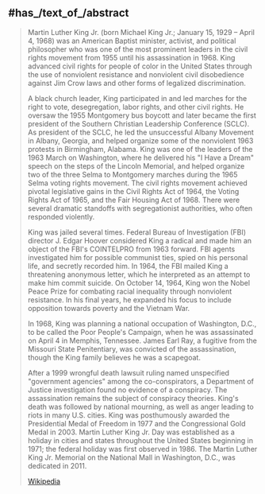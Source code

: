 ﻿---
aliases:
- "Martin Luther King, Jr."
- "Michael King Jr."
has_id_wikidata: Q8027
political_ideology:
- '[[_Standards/WikiData/WD~nonviolence,76611]]'
- "[[_Standards/WikiData/WD~social democracy,121254]]"
- "[[_Standards/WikiData/WD~democratic socialism,189280]]"
- '[[_Standards/WikiData/WD~anti-racism,582965]]'
movement:
- '[[_Standards/WikiData/WD~nonviolence,76611]]'
- "[[_Standards/WikiData/WD~civil rights movement,13406660]]"
- "[[_Standards/WikiData/WD~labor movement in the United States,97304502]]"
occupation:
- '[[_Standards/WikiData/WD~politician,82955]]'
- '[[_Standards/WikiData/WD~pastor,152002]]'
- '[[_Standards/WikiData/WD~preacher,432386]]'
- "[[_Standards/WikiData/WD~civil rights advocate,1021386]]"
- "[[_Standards/WikiData/WD~human rights activist,1476215]]"
- "[[_Standards/WikiData/WD~opinion journalist,6051619]]"
- '[[_Standards/WikiData/WD~pacifist,16003550]]'
- "[[_Standards/WikiData/WD~peace activist,16323111]]"
- '[[_Standards/WikiData/WD~writer,36180]]'
religion_or_worldview: '[[_Standards/WikiData/WD~Baptists,93191]]'
influenced_by:
- "[[_Standards/WikiData/WD~Henry David Thoreau,131149]]"
- "[[_Standards/WikiData/WD~Reinhold Niebuhr,358561]]"
- "[[_Standards/WikiData/WD~Walter Rauschenbusch,1345238]]"
- "[[_Standards/WikiData/WD~Howard Thurman,3141604]]"
- "[[_Standards/WikiData/WD~Mahatma Gandhi,1001]]"
manner_of_death: '[[_Standards/WikiData/WD~homicide,149086]]'
field_of_work:
- "[[_Standards/WikiData/WD~opinion journalism,156035]]"
- "[[_Standards/WikiData/WD~peace movement,708312]]"
- '[[_Standards/WikiData/WD~homiletics,1038158]]'
- "[[_Standards/WikiData/WD~pastoral care,1081988]]"
- "[[_Standards/WikiData/WD~political activity,12142141]]"
- "[[_Standards/WikiData/WD~civil rights,25447176]]"
- "[[_Standards/WikiData/WD~Baptist church,115160305]]"
- '[[_Standards/WikiData/WD~politics,7163]]'
- '[[_Standards/WikiData/WD~racism,8461]]'
- "[[_Standards/WikiData/WD~racial segregation,59816]]"
award_received:
- "[[_Standards/WikiData/WD~Time Person of the Year,207826]]"
- "[[_Standards/WikiData/WD~Congressional Gold Medal,721743]]"
- "[[_Standards/WikiData/WD~Order of the Companions of O. R. Tambo,727815]]"
- "[[_Standards/WikiData/WD~Pacem in Terris Award,973645]]"
- "[[_Standards/WikiData/WD~Spingarn Medal,1994926]]"
- "[[_Standards/WikiData/WD~Jawaharlal Nehru Award for International Understanding,3295156]]"
- "[[_Standards/WikiData/WD~Gandhi Peace Award,3404636]]"
- "[[_Standards/WikiData/WD~Anisfield-Wolf Book Awards,4765305]]"
- "[[_Standards/WikiData/WD~Margaret Sanger Awards,6759868]]"
- "[[_Standards/WikiData/WD~Humanitarian of the Year,33232596]]"
- "[[_Standards/WikiData/WD~Fellow of the American Academy of Arts and Sciences,52382875]]"
- "[[_Standards/WikiData/WD~honorary doctor of the Hofstra University,101242891]]"
- "[[_Standards/WikiData/WD~Presidential Medal of Freedom,17144]]"
spouse: "[[_Standards/WikiData/WD~Coretta Scott King,230969]]"
killed_by: "[[_Standards/WikiData/WD~James Earl Ray,310062]]"
child:
- "[[_Standards/WikiData/WD~Dexter Scott King,362304]]"
- "[[_Standards/WikiData/WD~Yolanda King,458994]]"
- "[[_Standards/WikiData/WD~Martin Luther King III,1886607]]"
- "[[_Standards/WikiData/WD~Bernice King,4894291]]"
member_of:
- "[[_Standards/WikiData/WD~American Academy of Arts and Sciences,463303]]"
- "[[_Standards/WikiData/WD~Southern Christian Leadership Conference,605130]]"
- "[[_Standards/WikiData/WD~Progressive National Baptist Convention,1248425]]"
- "[[_Standards/WikiData/WD~Alpha Phi Alpha,2839513]]"
family_name: '[[_Standards/WikiData/WD~King,535214]]'
educated_at:
- "[[_Standards/WikiData/WD~Crozer Theological Seminary,687514]]"
- "[[_Standards/WikiData/WD~Morehouse College,1524124]]"
- "[[_Standards/WikiData/WD~Boston University School of Theology,4948187]]"
- "[[_Standards/WikiData/WD~Candler School of Theology,5031983]]"
- "[[_Standards/WikiData/WD~Washington High School,7971914]]"
- "[[_Standards/WikiData/WD~David T. Howard High School,60742689]]"
- "[[_Standards/WikiData/WD~Boston University,49110]]"
feast_day: "[[_Standards/WikiData/WD~Martin Luther King Jr. Day,751738]]"
academic_degree: "[[_Standards/WikiData/WD~Doctor of Philosophy,752297]]"
employer:
- "[[_Standards/WikiData/WD~Vrije Universiteit Amsterdam,1065414]]"
- "[[_Standards/WikiData/WD~Dexter Avenue Baptist Church,5268379]]"
- "[[_Standards/WikiData/WD~Ebenezer Baptist Church,77240068]]"
mother: "[[_Standards/WikiData/WD~Alberta Williams King,1110336]]"
cause_of_death: "[[_Standards/WikiData/WD~gunshot wound,2140674]]"
named_after: "[[_Standards/WikiData/WD~Martin Luther King Sr.,2603376]]"
father: "[[_Standards/WikiData/WD~Martin Luther King Sr.,2603376]]"
sibling:
- "[[_Standards/WikiData/WD~A. D. King,3611283]]"
- "[[_Standards/WikiData/WD~Christine King Farris,4020203]]"
relative: "[[_Standards/WikiData/WD~Alveda King,4737931]]"
place_of_burial: "[[_Standards/WikiData/WD~Martin Luther King Jr. National Historical Park,5016739]]"
sex_or_gender: '[[_Standards/WikiData/WD~male,6581097]]'
spoken_text_audio:
- "http://commons.wikimedia.org/wiki/Special:FilePath/Es-Martin-Luther-King-1-article.ogg"
- "http://commons.wikimedia.org/wiki/Special:FilePath/Nl-Martin%20Luther%20King-article.ogg"
signature: "http://commons.wikimedia.org/wiki/Special:FilePath/Martin%20Luther%20King%20Jr%20Signature2.svg"
image: "http://commons.wikimedia.org/wiki/Special:FilePath/Martin%20Luther%20King%2C%20Jr..jpg"
BHCL_UUID: d4c5fcd3-8b02-4796-860d-427a6b5681aa
Wolfram_Language_entity_code: "Entity[\"Concept\", \"MartinLutherKing::srt4t\"]"
Libris-URI: gdsvwfv045jzw67
Krugosvet_article: istoriya/KING_MARTIN_LYUTER.html
DPLA_subject_term: "King, Martin Luther, Jr., 1929-1968"
PhilPapers_topic: martin-luther-king
name_in_native_language: "Martin Luther King Jr."
birth_name: "Michael King Jr."
on_focus_list_of_Wikimedia_project:
- "[[_Standards/WikiData/WD~WikiProject Human Rights,13382529]]"
- "[[_Standards/WikiData/WD~WikiProject African diaspora,15304953]]"
given_name:
- '[[_Standards/WikiData/WD~Luther,14203378]]'
- '[[_Standards/WikiData/WD~Martin,18002399]]'
topic_s_main_template:
- "[[_Standards/WikiData/WD~Template_Martin Luther King Jr.,14407248]]"
- "[[_Standards/WikiData/WD~Template_Martin Luther King Jr. sidebar,25976273]]"
described_by_source:
- "[[_Standards/WikiData/WD~Great Soviet Encyclopedia (1969–1978),17378135]]"
- "[[_Standards/WikiData/WD~Obálky knih,67311526]]"
date_of_death: "1968-04-04T00:00:00Z"
Commons_gallery: "Martin Luther King, Jr."
Commons_category: "Martin Luther King, Jr."
U_S_National_Archives_Identifier: 10583019
date_of_birth: "1929-01-15T00:00:00Z"
doctoral_advisor: "[[_Standards/WikiData/WD~Lotan Harold DeWolf,48886010]]"
documentation_files_at: "[[_Standards/WikiData/WD~SAPA Foundation, Swiss Archive of the Performing Arts,50920401]]"
archives_at: "[[_Standards/WikiData/WD~Swarthmore College Peace Collection,98382711]]"
honorific_prefix: "[[_Standards/WikiData/WD~Reverend Doctor,122387239]]"
audio_recording_of_the_subject_s_spoken_voice: "http://commons.wikimedia.org/wiki/Special:FilePath/Martin%20Luther%20King%2C%20Jr.%20speaks%20about%20Barry%20Goldwater%20at%20a%20press%20conference%20at%20Amsterdam%20Airport%20Schiphol%2C%20August%201964%20%28audio%20from%20Polygoon%29.oga"
official_website: "https://thekingcenter.org"
ISNI: 0000000121450746
image_of_grave: "http://commons.wikimedia.org/wiki/Special:FilePath/Tomb%20of%20Martin%20Luther%20King%20Jr.%20and%20Coretta%20Scott%20King%202.jpg"
writing_language: '[[_Standards/WikiData/WD~English,1860]]'
languages_spoken_written_or_signed: '[[_Standards/WikiData/WD~English,1860]]'
different_from: "[[_Standards/WikiData/WD~Martin Luther,9554]]"
place_of_death: '[[_Standards/WikiData/WD~Memphis,16563]]'
place_of_birth: '[[_Standards/WikiData/WD~Atlanta,23556]]'
instance_of: '[[_Standards/WikiData/WD~human,5]]'
country_of_citizenship: "[[_Standards/WikiData/WD~United States,30]]"
number_of_children: 4
ethnic_group: "[[_Standards/WikiData/WD~African Americans,49085]]"
height: 168.9
generational_suffix: L252247-F2
---

## #has_/text_of_/abstract 

> Martin Luther King Jr. (born Michael King Jr.; January 15, 1929 – April 4, 1968) 
> was an American Baptist minister, activist, and political philosopher 
> who was one of the most prominent leaders in the civil rights movement 
> from 1955 until his assassination in 1968. 
> King advanced civil rights for people of color in the United States 
> through the use of nonviolent resistance and nonviolent civil disobedience against Jim Crow laws 
> and other forms of legalized discrimination.
>
> A black church leader, King participated in 
> and led marches for the right to vote, desegregation, labor rights, and other civil rights. 
> He oversaw the 1955 Montgomery bus boycott 
> and later became the first president of the Southern Christian Leadership Conference (SCLC). 
> As president of the SCLC, he led the unsuccessful Albany Movement in Albany, Georgia, 
> and helped organize some of the nonviolent 1963 protests in Birmingham, Alabama. 
> King was one of the leaders of the 1963 March on Washington, 
> where he delivered his "I Have a Dream" speech on the steps of the Lincoln Memorial, 
> and helped organize two of the three Selma to Montgomery marches 
> during the 1965 Selma voting rights movement. 
> The civil rights movement achieved pivotal legislative gains in the Civil Rights Act of 1964, 
> the Voting Rights Act of 1965, and the Fair Housing Act of 1968. 
> There were several dramatic standoffs with segregationist authorities, who often responded violently.
>
> King was jailed several times. 
> Federal Bureau of Investigation (FBI) director J. Edgar Hoover considered King a radical 
> and made him an object of the FBI's COINTELPRO from 1963 forward. 
> FBI agents investigated him for possible communist ties, spied on his personal life, 
> and secretly recorded him. 
> In 1964, the FBI mailed King a threatening anonymous letter, 
> which he interpreted as an attempt to make him commit suicide. 
> On October 14, 1964, King won the Nobel Peace Prize 
> for combating racial inequality through nonviolent resistance. 
> In his final years, he expanded his focus to include opposition towards poverty and the Vietnam War.
>
> In 1968, King was planning a national occupation of Washington, D.C., 
> to be called the Poor People's Campaign, when he was assassinated on April 4 in Memphis, Tennessee. 
> James Earl Ray, a fugitive from the Missouri State Penitentiary, was convicted of the assassination, 
> though the King family believes he was a scapegoat. 
> 
> After a 1999 wrongful death lawsuit ruling named unspecified "government agencies" 
> among the co-conspirators, a Department of Justice investigation found no evidence of a conspiracy. 
> The assassination remains the subject of conspiracy theories. 
> King's death was followed by national mourning, as well as anger leading to riots in many U.S. cities. 
> King was posthumously awarded the Presidential Medal of Freedom in 1977 
> and the Congressional Gold Medal in 2003. 
> Martin Luther King Jr. Day was established as a holiday in cities 
> and states throughout the United States beginning in 1971; the federal holiday was first observed in 1986. 
> The Martin Luther King Jr. Memorial on the National Mall in Washington, D.C., was dedicated in 2011.
>
> [Wikipedia](https://en.wikipedia.org/wiki/Martin%20Luther%20King%20Jr.)


